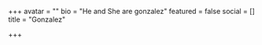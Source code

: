 +++
avatar = ""
bio = "He and She are gonzalez"
featured = false
social = []
title = "Gonzalez"

+++
